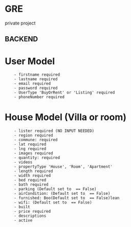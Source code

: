 # GRE
private project


## BACKEND

   # User Model
        - firstname required
        - lastname required
        - email required
        - password required
        - UserType 'BuyOrRent' or 'Listing' required
        - phoneNumber required
   # House Model (Villa or  room)
        - lister required (NO INPUT NEEDED)
        - region required
        - commune: required
        - lat required
        - lng required
        - images required
        - quantity: required
        - videos
        - propertyType 'House', 'Room', 'Apartment'
        - length required
        - width required
        - bed required
        - bath required
        - parking (Default set to  == False)
        - airCondition: (Default set to  == False)
        - furnished: Boo(Default set to  == False)lean
        - wifi: (Default set to  == False)
        - built 
        - price required
        - descriptions
        - active


